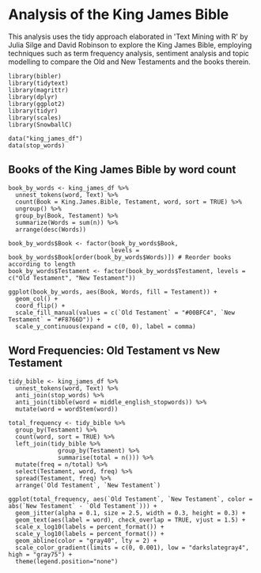 # Analysis of the King James Bible

This analysis uses the tidy approach elaborated in 'Text Mining with R' by Julia Silge and David Robinson to explore the King James Bible, employing techniques such as term frequency analysis, sentiment analysis and topic modelling to compare the Old and New Testaments and the books therein.

```{r, echo=FALSE, include = FALSE}
library(bibler)
library(tidytext)
library(magrittr)
library(dplyr)
library(ggplot2)
library(tidyr)
library(scales)
library(SnowballC)

data("king_james_df")
data(stop_words)
```

## Books of the King James Bible by word count

```{r, echo=FALSE}
book_by_words <- king_james_df %>% 
  unnest_tokens(word, Text) %>% 
  count(Book = King.James.Bible, Testament, word, sort = TRUE) %>% 
  ungroup() %>%
  group_by(Book, Testament) %>% 
  summarize(Words = sum(n)) %>% 
  arrange(desc(Words))

book_by_words$Book <- factor(book_by_words$Book,
                             levels = book_by_words$Book[order(book_by_words$Words)]) # Reorder books according to length
book_by_words$Testament <- factor(book_by_words$Testament, levels = c("Old Testament", "New Testament"))

ggplot(book_by_words, aes(Book, Words, fill = Testament)) +
  geom_col() +
  coord_flip() +
  scale_fill_manual(values = c(`Old Testament` = "#00BFC4", `New Testament` = "#F8766D")) +
  scale_y_continuous(expand = c(0, 0), label = comma)
```

## Word Frequencies: Old Testament vs New Testament

```{r, echo=FALSE, include = FALSE}
tidy_bible <- king_james_df %>% 
  unnest_tokens(word, Text) %>% 
  anti_join(stop_words) %>% 
  anti_join(tibble(word = middle_english_stopwords)) %>% 
  mutate(word = wordStem(word))

total_frequency <- tidy_bible %>% 
  group_by(Testament) %>% 
  count(word, sort = TRUE) %>% 
  left_join(tidy_bible %>% 
              group_by(Testament) %>% 
              summarise(total = n())) %>% 
  mutate(freq = n/total) %>% 
  select(Testament, word, freq) %>% 
  spread(Testament, freq) %>% 
  arrange(`Old Testament`, `New Testament`)
```

```{r, echo=FALSE, message = FALSE, cache = FALSE, results='hide', warning = FALSE}
ggplot(total_frequency, aes(`Old Testament`, `New Testament`, color = abs(`New Testament` - `Old Testament`))) +
  geom_jitter(alpha = 0.1, size = 2.5, width = 0.3, height = 0.3) +
  geom_text(aes(label = word), check_overlap = TRUE, vjust = 1.5) +
  scale_x_log10(labels = percent_format()) +
  scale_y_log10(labels = percent_format()) +
  geom_abline(color = "gray40", lty = 2) +
  scale_color_gradient(limits = c(0, 0.001), low = "darkslategray4", high = "gray75") +
  theme(legend.position="none")
```
